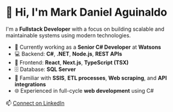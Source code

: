 # 👋 Hi, I'm Mark Daniel Aguinaldo

I'm a **Fullstack Developer** with a focus on building scalable and maintainable systems using modern technologies.

- 💼 Currently working as a **Senior C# Developer** at **Watsons**
- 💻 Backend: **C#**, **.NET**, **Node.js**, **REST APIs**
- 🧩 Frontend: **React**, **Next.js**, **TypeScript (TSX)**
- 🗄️ Database: **SQL Server**
- 🔄 Familiar with **SSIS**, **ETL processes**, **Web scraping**, and **API integrations**
- 🌐 Experienced in full-cycle **web development** using C#

📫 [Connect on LinkedIn](https://www.linkedin.com/in/mark-aguinaldo-7bba32142/)